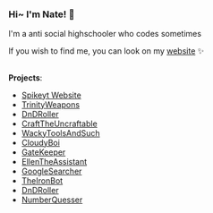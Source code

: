 ### Hi~ I'm Nate! 👋

I'm a anti social highschooler who codes sometimes 


If you wish to find me, you can look on my [website](https://spikeyt.com/) ✨


## 
 **Projects**:
- [Spikeyt Website](https://github.com/TheRealThermionic/spikeyt.github.io)
- [TrinityWeapons](https://github.com/TheRealThermionic/Trinity)
- [DnDRoller](https://github.com/TheRealThermionic/Miku)
- [CraftTheUncraftable](https://github.com/TheRealThermionic/CraftTheUncraftable)
- [WackyToolsAndSuch](https://github.com/TheRealThermionic/WackyToolsAndSuch)
- [CloudyBoi](https://github.com/TheRealThermionic/Miku)
- [GateKeeper](https://github.com/TheRealThermionic/Miku)
- [EllenTheAssistant](https://github.com/TheRealThermionic/Miku)
- [GoogleSearcher](https://github.com/TheRealThermionic/Miku)
- [TheIronBot](https://github.com/TheRealThermionic/Miku)
- [DnDRoller](https://github.com/TheRealThermionic/Miku)
- [NumberQuesser](https://github.com/TheRealThermionic/Miku)
